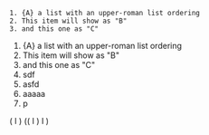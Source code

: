 ```
1. {A} a list with an upper-roman list ordering
2. This item will show as "B"
3. and this one as "C"
```

1. {A} a list with an upper-roman list ordering
2. This item will show as "B"
3. and this one as "C"
4. sdf
5. asfd
6. aaaaa 
7. p

( I )
(( I ) I )